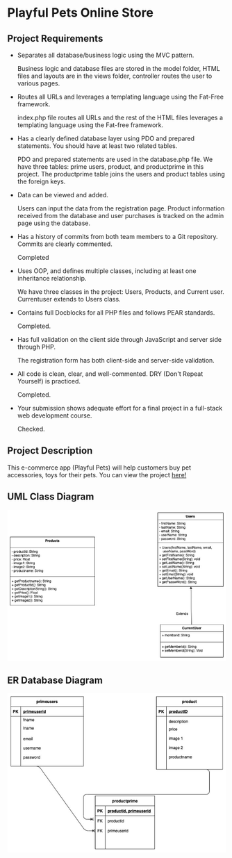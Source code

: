 # Playful Pets Online Store

## Project Requirements

* Separates all database/business logic using the MVC pattern.
  
  Business logic and database files are stored in the model folder, HTML files and layouts are in the views folder, controller routes the user to various pages.
  

* Routes all URLs and leverages a templating language using the Fat-Free framework.

  index.php file routes all URLs and the rest of the HTML files leverages a templating language using the Fat-free framework.


* Has a clearly defined database layer using PDO and prepared statements. You should have at least two related tables.
  
  PDO and prepared statements are used in the database.php file. We have three tables: prime users, product, and productprime in this project. The productprime table joins the users and product tables using the foreign keys.


* Data can be viewed and added.
  
  Users can input the data from the registration page. Product information received from the database and user purchases is tracked on the admin page using the database.


* Has a history of commits from both team members to a Git repository. Commits are clearly commented.
  
  Completed


* Uses OOP, and defines multiple classes, including at least one inheritance relationship.
  
  We have three classes in the project: Users, Products, and Current user. Currentuser extends to Users class.
  

* Contains full Docblocks for all PHP files and follows PEAR standards.
  
  Completed.


* Has full validation on the client side through JavaScript and server side through PHP.
  
  The registration form has both client-side and server-side validation.


* All code is clean, clear, and well-commented. DRY (Don't Repeat Yourself) is practiced.
  
  Completed.


* Your submission shows adequate effort for a final project in a full-stack web development course.
  
  Checked.


## Project Description
This e-commerce app (Playful Pets) will help customers buy pet accessories, toys for their pets.
You can view the project [here!](https://safal.greenriverdev.com/sdev328/jakarta/)

## UML Class Diagram
![UML Diagram](images/product/PetStoreUML.jpg)

## ER Database Diagram
![ER Diagram](images/product/ER.jpg)


